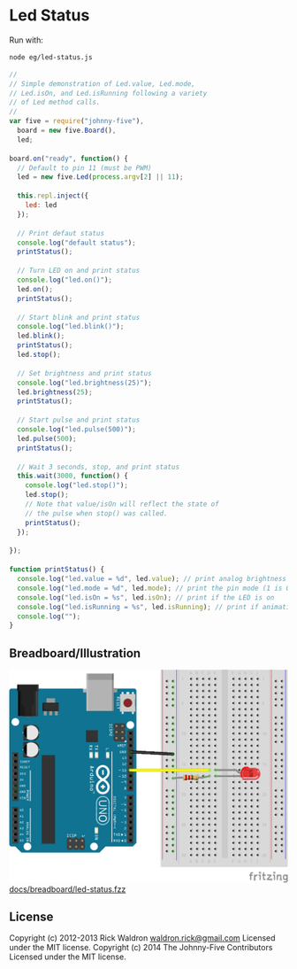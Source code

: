 # Led Status

Run with:
```bash
node eg/led-status.js
```


```javascript
//
// Simple demonstration of Led.value, Led.mode,
// Led.isOn, and Led.isRunning following a variety
// of Led method calls.
//
var five = require("johnny-five"),
  board = new five.Board(),
  led;

board.on("ready", function() {
  // Default to pin 11 (must be PWM)
  led = new five.Led(process.argv[2] || 11);

  this.repl.inject({
    led: led
  });

  // Print defaut status
  console.log("default status");
  printStatus();

  // Turn LED on and print status
  console.log("led.on()");
  led.on();
  printStatus();

  // Start blink and print status
  console.log("led.blink()");
  led.blink();
  printStatus();
  led.stop();

  // Set brightness and print status
  console.log("led.brightness(25)");
  led.brightness(25);
  printStatus();

  // Start pulse and print status
  console.log("led.pulse(500)");
  led.pulse(500);
  printStatus();

  // Wait 3 seconds, stop, and print status
  this.wait(3000, function() {
    console.log("led.stop()");
    led.stop();
    // Note that value/isOn will reflect the state of
    // the pulse when stop() was called.
    printStatus();
  });

});

function printStatus() {
  console.log("led.value = %d", led.value); // print analog brightness of LED
  console.log("led.mode = %d", led.mode); // print the pin mode (1 is OUTPUT, 3 is PWM)
  console.log("led.isOn = %s", led.isOn); // print if the LED is on
  console.log("led.isRunning = %s", led.isRunning); // print if animation currently running
  console.log("");
}

```


## Breadboard/Illustration


![docs/breadboard/led-status.png](breadboard/led-status.png)
[docs/breadboard/led-status.fzz](breadboard/led-status.fzz)





## License
Copyright (c) 2012-2013 Rick Waldron <waldron.rick@gmail.com>
Licensed under the MIT license.
Copyright (c) 2014 The Johnny-Five Contributors
Licensed under the MIT license.
